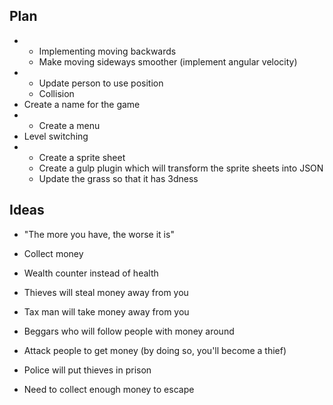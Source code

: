 ## Plan

-
    - Implementing moving backwards
    - Make moving sideways smoother (implement angular velocity)
-
    - Update person to use position
    - Collision
- Create a name for the game
-
    - Create a menu
- Level switching
-
    - Create a sprite sheet
    - Create a gulp plugin which will transform the sprite sheets into JSON
    - Update the grass so that it has 3dness

## Ideas

- "The more you have, the worse it is"

- Collect money
- Wealth counter instead of health
- Thieves will steal money away from you
- Tax man will take money away from you
- Beggars who will follow people with money around
- Attack people to get money (by doing so, you'll become a thief)
- Police will put thieves in prison

- Need to collect enough money to escape
